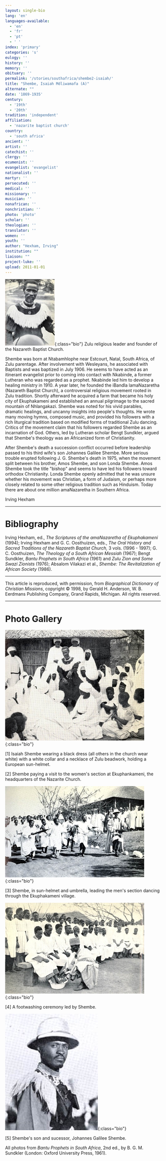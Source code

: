 ```yaml
---
layout: single-bio
lang: 'en'
languages-available:
  - 'en'
  - 'fr'
  - 'pt'
  - ' '
index: 'primary'
categories: 's'
eulogy: ''
history: ''
memory: ''
obituary: ''
permalink: '/stories/southafrica/shembe2-isaiah/'
title: "Shembe, Isaiah Mdliwamafa (A)"
alternate: ""
date: '1869-1935'
century:
  - '19th'
  - '20th'
tradition: 'independent'
affiliation:
  - 'nazarite baptist church'
country:
  - 'south africa'
ancient: ''
artist: ''
catechist: ''
clergy: ''
ecumenist: ''
evangelist: 'evangelist'
nationalist: ''
martyr: ''
persecuted: ''
medical: ''
missionary: ''
musician: ''
nonafrican: ''
nonchristian: ''
photo: 'photo'
scholar: ''
theologian: ''
translator: ''
women: ''
youth: ''
author: "Hexham, Irving"
institution: ""
liaison: ""
project-luke: ''
upload: 2011-01-01
---
```


![Shembe](/images/bio-pics/southafrica/shembe2-isaiah/shembe_isaiah0001.jpg){:class="bio"} Zulu religious leader and founder of the Nazareth Baptist Church.

Shembe was born at Ntabamhlophe near Estcourt, Natal, South Africa, of Zulu parentage. After involvement with Wesleyans, he associated with Baptists and was baptized in July 1906. He seems to have acted as an itinerant evangelist prior to coming into contact with Nkabinde, a former Lutheran who was regarded as a prophet. Nkabinde led him to develop a healing ministry in 1910. A year later, he founded the iBandla lamaNazaretha (Nazareth Baptist Church), a controversial religious movement rooted in Zulu tradition. Shortly afterward he acquired a farm that became his holy city of Ekuphakameni and established an annual pilgrimage to the sacred mountain of Nhlangakazi. Shembe was noted for his vivid parables, dramatic healings, and uncanny insights into people's thoughts. He wrote many moving hymns, composed music, and provided his followers with a rich liturgical tradition based on modified forms of traditional Zulu dancing. Critics of the movement claim that his followers regarded Shembe as an incarnation of God. Others, led by Lutheran scholar Bengt Sundkler, argued that Shembe's theology was an Africanized form of Christianity.

After Shembe's death a succession conflict occurred before leadership passed to his third wife's son Johannes Galilee Shembe. More serious trouble erupted following J. G. Shembe's death in 1975, when the movement split between his brother, Amos Shembe, and son Londa Shembe. Amos Shembe took the title "bishop" and seems to have led his followers toward orthodox Christianity. Londa Shembe openly admitted that he was unsure whether his movement was Christian, a form of Judaism, or perhaps more closely related to some other religious tradition such as Hinduism. Today there are about one million amaNazaretha in Southern Africa.

Irving Hexham

---

# Bibliography

Irving Hexham, ed., *The Scriptures of the amaNazaretha of Ekuphakameni* (1994); Irving Hexham and G. C. Oosthuizen, eds., *The Oral History and Sacred Traditions of the Nazareth Baptist Church,* 3 vols. (1996 - 1997); G. C. Oosthuizen, *The Theology of a South African Messiah* (1967); Bengt Sundkler, *Bantu Prophets in South Africa* (1961) and *Zulu Zion and Some Swazi Zionists* (1976); Absalom Vilakazi et al., *Shembe: The Revitalization of African Society* (1986).

---

This article is reproduced, with permission, from *Biographical Dictionary of Christian Missions*,   copyright &copy; 1998, by Gerald H. Anderson, W. B. Eerdmans Publishing Company, Grand Rapids, Michigan.  All rights reserved.

---

# Photo Gallery

![image](/images/bio-pics/southafrica/shembe2-isaiah/shembe-i-group.jpg){:class="bio"}

[1] Isaiah Shembe wearing a black dress (all others in the church wear white) with a white collar and a necklace of Zulu beadwork, holding a European sun-helmet.

[2] Shembe paying a visit to the women's section at Ekuphankameni, the headquarters of the Nazarite Church.

![image](/images/bio-pics/southafrica/shembe2-isaiah/shembe-i-dancing.jpg){:class="bio"}

[3] Shembe, in sun-helmet and umbrella, leading the men's section dancing through the Ekuphakameni village.

![image](/images/bio-pics/southafrica/shembe2-isaiah/shembe-i-footwashing.jpg){:class="bio"}

[4] A footwashing ceremony led by Shembe.

![image](/images/bio-pics/southafrica/shembe2-isaiah/shembe-j-goduka.jpg){:class="bio"}

[5] Shembe's son and sucessor, Johannes Galilee Shembe.

All photos from *Bantu Prophets in South Africa*, 2nd ed., by B. G. M. Sundkler (London: Oxford University Press, 1961).
